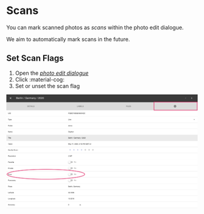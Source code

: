 # Scans #
You can mark scanned photos as *scans* within the photo edit dialogue.

We aim to automatically mark scans in the future.

## Set Scan Flags ##

 1. Open the [*photo edit dialogue*](edit.md)
 2. Click :material-cog:
 3. Set or unset the scan flag

![Screenshot](img/scan-1.png)
